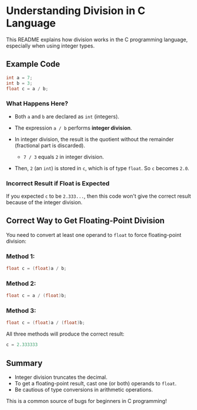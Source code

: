 # Understanding Division in C Language

This README explains how division works in the C programming language, especially when using integer types.

## Example Code

```c
int a = 7;
int b = 3;
float c = a / b;
```

### What Happens Here?

* Both `a` and `b` are declared as `int` (integers).
* The expression `a / b` performs **integer division**.
* In integer division, the result is the quotient without the remainder (fractional part is discarded).

  * `7 / 3` equals `2` in integer division.
* Then, `2` (an `int`) is stored in `c`, which is of type `float`. So `c` becomes `2.0`.

### Incorrect Result if Float is Expected

If you expected `c` to be `2.333...`, then this code won't give the correct result because of the integer division.

## Correct Way to Get Floating-Point Division

You need to convert at least one operand to `float` to force floating-point division:

### Method 1:

```c
float c = (float)a / b;
```

### Method 2:

```c
float c = a / (float)b;
```

### Method 3:

```c
float c = (float)a / (float)b;
```

All three methods will produce the correct result:

```c
c = 2.333333
```

## Summary

* Integer division truncates the decimal.
* To get a floating-point result, cast one (or both) operands to `float`.
* Be cautious of type conversions in arithmetic operations.

This is a common source of bugs for beginners in C programming!
